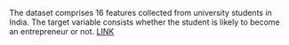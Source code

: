 The dataset comprises 16 features collected from university students in India. The target variable consists whether the student is likely to become an entrepreneur or not. 
[LINK](https://www.kaggle.com/namanmanchanda/entrepreneurial-competency-in-university-students)
